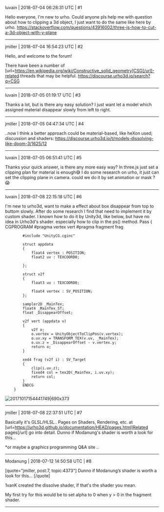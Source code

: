luvain | 2018-07-04 06:28:31 UTC | #1

Hello everyone, I'm new to urho.
Could anyone pls help me with question about how to clipping a 3d object, I just want to do the same like here by urho.
https://stackoverflow.com/questions/43916002/three-js-how-to-cut-a-3d-object-with-y-plane

-------------------------

jmiller | 2018-07-04 16:54:23 UTC | #2

Hello, and welcome to the forum!

There have been a number of [url=https://en.wikipedia.org/wiki/Constructive_solid_geometry]CSG[/url]-related threads that may be helpful.
https://discourse.urho3d.io/search?q=CSG

-------------------------

luvain | 2018-07-05 01:19:17 UTC | #3

Thanks a lot, but is there any easy solution?
I just want let a model which assigned material disappear slowly from left to right.

-------------------------

jmiller | 2018-07-05 04:47:34 UTC | #4

..now I think a better approach could be material-based, like heXon used; discussion and shaders:
https://discourse.urho3d.io/t/models-dissolving-like-doom-3/1625/12

-------------------------

luvain | 2018-07-05 06:51:41 UTC | #5

Thanks your quick answer, is there any more easy way?
In three.js just set a clipping plan for material is enough:sweat_smile:
I do some research on urho, it just can set the clipping plane in camera.
could we do it by set animation or mask ?:scream:

-------------------------

luvain | 2018-07-08 22:15:18 UTC | #6

I'm new to urho3d, want to make a effect about box disappear from top to buttom slowly.
After do some research I find that need to implement it by custom shader. I known how to do it by Unity3d, like below, but have no idea in Urho3d's shader. especially how to clip in the ps() method.
Pass
        {
            CGPROGRAM
            #pragma vertex vert
            #pragma fragment frag

            #include "UnityCG.cginc"

            struct appdata
            {
                float4 vertex : POSITION;
                float2 uv : TEXCOORD0;

            };

            struct v2f
            {
                float3 uv : TEXCOORD0;

                float4 vertex : SV_POSITION;
            };

            sampler2D _MainTex;
            float4 _MainTex_ST;
            float _DisappearOffset;

            v2f vert (appdata v)
            {
                v2f o;
                o.vertex = UnityObjectToClipPos(v.vertex);
                o.uv.xy = TRANSFORM_TEX(v.uv, _MainTex);
                o.uv.z = _DisappearOffset - v.vertex.y;
                return o;
            }

            xed4 frag (v2f i) : SV_Target
            {
                clip(i.uv.z);
                fixed4 col = tex2D(_MainTex, i.uv.xy);
                return col;
            }
            ENDCG
        }




![20171017154441749|690x373](upload://aIp7cVG7gOJVPNdhbj8BvyUOCsW.png)

-------------------------

jmiller | 2018-07-08 22:37:51 UTC | #7

Basically it's GLSL/HLSL.. Pages on Shaders, Rendering, etc. at [url=https://urho3d.github.io/documentation/HEAD/pages.html]Related pages[/url] go into detail.
Dunno if Modanung's shader is worth a look for this...

*or maybe a graphics programming Q&A site ..

-------------------------

Modanung | 2018-07-12 14:50:58 UTC | #8

[quote="jmiller, post:7, topic:4373"]
Dunno if Modanung’s shader is worth a look for this…
[/quote]

1vanK created the dissolve shader, if that's the shader you mean.

My first try for this would be to set alpha to 0 when y > 0 in the fragment shader.

-------------------------

